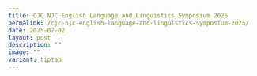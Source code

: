 ```yaml
---
title: CJC NJC English Language and Linguistics Symposium 2025
permalink: /cjc-njc-english-language-and-linguistics-symposium-2025/
date: 2025-07-02
layout: post
description: ""
image: ""
variant: tiptap
---
```


